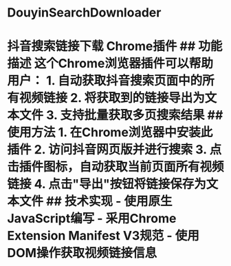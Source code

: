 # DouyinSearchDownloader
# 抖音搜索链接下载 Chrome插件  ## 功能描述 这个Chrome浏览器插件可以帮助用户： 1. 自动获取抖音搜索页面中的所有视频链接 2. 将获取到的链接导出为文本文件 3. 支持批量获取多页搜索结果  ## 使用方法 1. 在Chrome浏览器中安装此插件 2. 访问抖音网页版并进行搜索 3. 点击插件图标，自动获取当前页面所有视频链接 4. 点击"导出"按钮将链接保存为文本文件  ## 技术实现 - 使用原生JavaScript编写 - 采用Chrome Extension Manifest V3规范 - 使用DOM操作获取视频链接信息 
